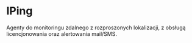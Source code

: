 # IPing
Agenty do monitoringu zdalnego z rozproszonych lokalizacji, z obsługą licencjonowania oraz alertowania mail/SMS.
